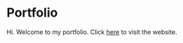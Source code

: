 # Portfolio
Hi. Welcome to my portfolio.
Click [here](http://ashwingangadharan.github.io/portfolio) to visit the website. 
